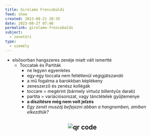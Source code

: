 ```yaml
---
title: Girolamo Frescobaldi
feed: show
created: 2023-08-21 20:35
date: 2023-08-27 07:48
permalink: girolamo-frescobaldi
subject:
  - zenetöri
type:
  - személy
---
```


- elsősorban hangszeres zenéje miatt vált ismertté
	- Toccatak és Partiták
		- ne legyen egyenletes
		- egy-egy toccata nem feltétlenül végigjátszandó
		- a mű fogalma a barokkban képlékeny
		- zeneszerző és zenész kollégák
		- toccare = megérint (bármely virtuóz billentyűs darab)
		- partita = variációsorozat, vagy tánctételek gyűjteménye
		- **a díszítésre még nem volt jelzés**
		- *Egy zenét muszáj befejezni abban a hangnemben, amiben elkezdtük?*



## <p style="text-align: center;"><img src="https://chart.googleapis.com/chart?cht=qr&chl=https://notes.andrasdenes.com/girolamo-frescobaldi&chs=180x180&choe=UTF-8&chld=L|2" alt="qr code"></p>

